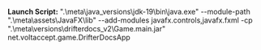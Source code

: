 **Launch Script:** ".\meta\java_versions\jdk-19\bin\java.exe" --module-path ".\meta\assets\JavaFX\lib" --add-modules javafx.controls,javafx.fxml -cp ".\meta\versions\drifterdocs_v2\Game.main.jar" net.voltaccept.game.DrifterDocsApp
